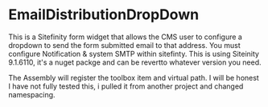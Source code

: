 # EmailDistributionDropDown
This is a Sitefinity form widget that allows the CMS user to configure a dropdown to send the form submitted email to that address. You must configure Notification & system SMTP within sitefinty. This is using Siteinity 9.1.6110, it's a nuget packge and can be revertto whatever version you need.

The Assembly will register the toolbox item and virtual path.  I will be honest I have not fully tested this, i pulled it from another project and changed namespacing.